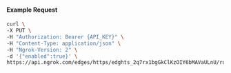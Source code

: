 <!-- Code generated for API Clients. DO NOT EDIT. -->

#### Example Request

```bash
curl \
-X PUT \
-H "Authorization: Bearer {API_KEY}" \
-H "Content-Type: application/json" \
-H "Ngrok-Version: 2" \
-d '{"enabled":true}' \
https://api.ngrok.com/edges/https/edghts_2q7rx1bgGkClKzOIY6bMAVaULnU/routes/edghtsrt_2q7rx3HXy5zSSKFEwiidMdrHoaR/websocket_tcp_converter
```
